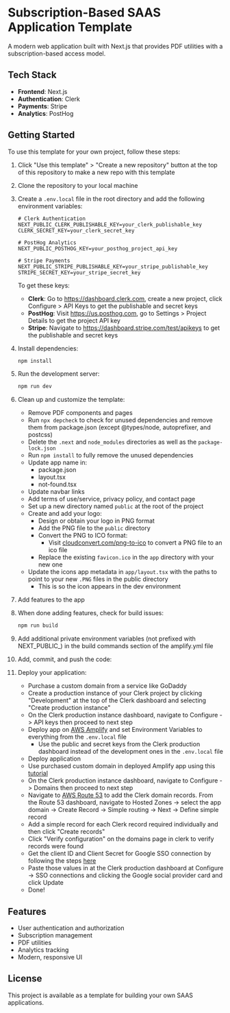 # Subscription-Based SAAS Application Template

A modern web application built with Next.js that provides PDF utilities with a subscription-based access model.

## Tech Stack

- **Frontend**: Next.js
- **Authentication**: Clerk
- **Payments**: Stripe
- **Analytics**: PostHog

## Getting Started

To use this template for your own project, follow these steps:

1. Click "Use this template" > "Create a new repository" button at the top of this repository to make a new repo with this template

1. Clone the repository to your local machine

1. Create a `.env.local` file in the root directory and add the following environment variables:

   ```
   # Clerk Authentication
   NEXT_PUBLIC_CLERK_PUBLISHABLE_KEY=your_clerk_publishable_key
   CLERK_SECRET_KEY=your_clerk_secret_key

   # PostHog Analytics
   NEXT_PUBLIC_POSTHOG_KEY=your_posthog_project_api_key

   # Stripe Payments
   NEXT_PUBLIC_STRIPE_PUBLISHABLE_KEY=your_stripe_publishable_key
   STRIPE_SECRET_KEY=your_stripe_secret_key
   ```

   To get these keys:

   - **Clerk**: Go to https://dashboard.clerk.com, create a new project, click Configure > API Keys to get the publishable and secret keys
   - **PostHog**: Visit https://us.posthog.com, go to Settings > Project Details to get the project API key
   - **Stripe**: Navigate to https://dashboard.stripe.com/test/apikeys to get the publishable and secret keys

1. Install dependencies:

   ```bash
   npm install
   ```

1. Run the development server:

   ```bash
   npm run dev
   ```

1. Clean up and customize the template:

   - Remove PDF components and pages
   - Run `npx depcheck` to check for unused dependencies and remove them from package.json (except @types/node, autoprefixer, and postcss)
   - Delete the `.next` and `node_modules` directories as well as the `package-lock.json`
   - Run `npm install` to fully remove the unused dependencies
   - Update app name in:
     - package.json
     - layout.tsx
     - not-found.tsx
   - Update navbar links
   - Add terms of use/service, privacy policy, and contact page
   - Set up a new directory named `public` at the root of the project
   - Create and add your logo:
     - Design or obtain your logo in PNG format
     - Add the PNG file to the `public` directory
     - Convert the PNG to ICO format:
       - Visit [cloudconvert.com/png-to-ico](https://cloudconvert.com/png-to-ico) to convert a PNG file to an ico file
     - Replace the existing `favicon.ico` in the `app` directory with your new one
   - Update the icons app metadata in `app/layout.tsx` with the paths to point to your new `.PNG` files in the public directory
     - This is so the icon appears in the dev environment

1. Add features to the app

1. When done adding features, check for build issues:

   ```bash
   npm run build
   ```
1. Add additional private environment variables (not prefixed with NEXT_PUBLIC_) in the build commands section of the amplify.yml file

1. Add, commit, and push the code:

1. Deploy your application:
   - Purchase a custom domain from a service like GoDaddy
   - Create a production instance of your Clerk project by clicking "Development" at the top of the Clerk dashboard and selecting "Create production instance"
   - On the Clerk production instance dashboard, navigate to Configure -> API keys then proceed to next step
   - Deploy app on [AWS Amplify](https://us-east-2.console.aws.amazon.com/amplify/apps) and set Environment Variables to everything from the `.env.local` file
      - Use the public and secret keys from the Clerk production dashboard instead of the development ones in the `.env.local` file
   - Deploy application
   - Use purchased custom domain in deployed Amplify app using this [tutorial](https://www.youtube.com/watch?v=uaG2mMYLI68)
   - On the Clerk production instance dashboard, navigate to Configure -> Domains then proceed to next step
   - Navigate to [AWS Route 53](https://us-east-1.console.aws.amazon.com/route53/v2/) to add the Clerk domain records. From the Route 53 dashboard, navigate to Hosted Zones -> select the app domain -> Create Record -> Simple routing -> Next -> Define simple record
   - Add a simple record for each Clerk record required individually and then click "Create records"
   - Click "Verify configuration" on the domains page in clerk to verify records were found
   - Get the client ID and Client Secret for Google SSO connection by following the steps [here](https://clerk.com/docs/authentication/social-connections/google#create-a-google-developer-project)
   - Paste those values in at the Clerk production dashboard at Configure -> SSO connections and clicking the Google social provider card and click Update
   - Done!

## Features

- User authentication and authorization
- Subscription management
- PDF utilities
- Analytics tracking
- Modern, responsive UI

## License

This project is available as a template for building your own SAAS applications.
